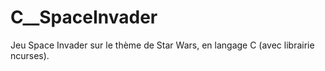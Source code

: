 # C__SpaceInvader
Jeu Space Invader sur le thème de Star Wars, en langage C (avec librairie ncurses).
